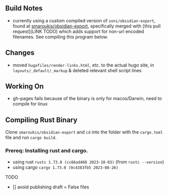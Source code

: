 
## Build Notes
- currently using a custom compiled version of `zoni/obsidian-export`, found at [smaroukis/obsidian-export](https://github.com/smaroukis/obsidian-export), specifically merged with [this pull request](LINK TODO) which adds support for non-url encoded filenames. See compiling this program below.

## Changes
- moved `hugofiles/render-links.html`, etc. to the actual hugo site, in `layouts/_default/_markup` & deleted relevant shell script lines


## Working On
- gh-pages fails because of the binary is only for macos/Darwin, need to compile for linux


## Compiling Rust Binary

Clone `smaroukis/obsidian-export` and `cd` into the folder with the `cargo.toml` file and run `cargo build`. 

### Prereq: Installing rust and cargo.
- using rust `rustc 1.73.0 (cc66ad468 2023-10-03)` (from `rustc --version`)
- using cargo `cargo 1.73.0 (9c4383fb5 2023-08-26)`




TODO
- [] avoid publishing draft = False files

